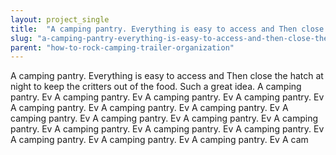 ```yaml
---
layout: project_single
title:  "A camping pantry. Everything is easy to access and Then close the hatch at night to keep the critters out of the food. Such a great idea. A camping pantry. Ev A camping pantry. Ev A camping pantry. Ev A camping pantry. Ev A camping pantry. Ev A campi"
slug: "a-camping-pantry-everything-is-easy-to-access-and-then-close-the-hatch-at-night"
parent: "how-to-rock-camping-trailer-organization"
---
```

A camping pantry. Everything is easy to access and Then close the hatch at night to keep the critters out of the food. Such a great idea. A camping pantry. Ev A camping pantry. Ev A camping pantry. Ev A camping pantry. Ev A camping pantry. Ev A camping pantry. Ev A camping pantry. Ev A camping pantry. Ev A camping pantry. Ev A camping pantry. Ev A camping pantry. Ev A camping pantry. Ev A camping pantry. Ev A camping pantry. Ev A camping pantry. Ev A camping pantry. Ev A camping pantry. Ev A cam